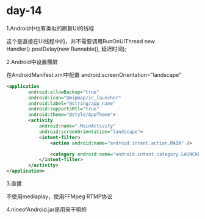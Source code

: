 # day-14

1.Android中也有类似的刷新UI的线程

这个是直接在UI线程中的，并不需要调用RunOnUIThread
new Handler().postDelay(new Runnable(), 延迟时间);

2.Android中设置横屏

在AndroidManifest.xml中配置
android:screenOrientation="landscape"

```xml
<application
        android:allowBackup="true"
        android:icon="@mipmap/ic_launcher"
        android:label="@string/app_name"
        android:supportsRtl="true"
        android:theme="@style/AppTheme">
        <activity
            android:name=".MainActivity"
            android:screenOrientation="landscape">
            <intent-filter>
                <action android:name="android.intent.action.MAIN" />

                <category android:name="android.intent.category.LAUNCHER" />
            </intent-filter>
        </activity>
</application>
```

3.直播

不使用mediaplay，使用FFMpeg RTMP协议

4.nineofAndroid.jar是用来干嘛的
